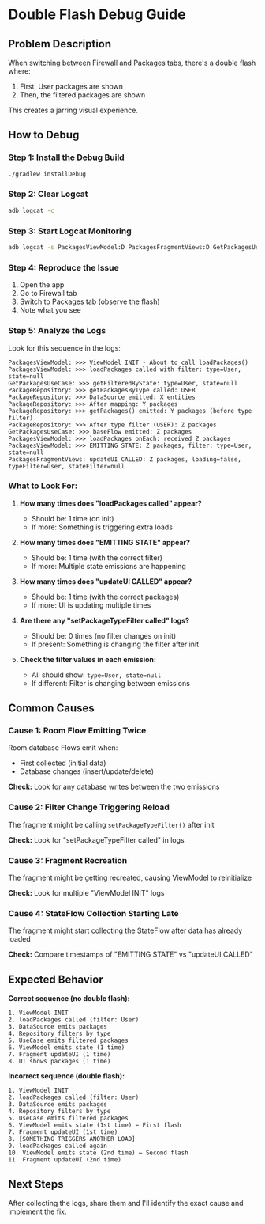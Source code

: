 # Double Flash Debug Guide

## Problem Description
When switching between Firewall and Packages tabs, there's a double flash where:
1. First, User packages are shown
2. Then, the filtered packages are shown

This creates a jarring visual experience.

## How to Debug

### Step 1: Install the Debug Build
```bash
./gradlew installDebug
```

### Step 2: Clear Logcat
```bash
adb logcat -c
```

### Step 3: Start Logcat Monitoring
```bash
adb logcat -s PackagesViewModel:D PackagesFragmentViews:D GetPackagesUseCase:D PackageRepository:D FilterChipsHelper:D | tee logcat_output.txt
```

### Step 4: Reproduce the Issue
1. Open the app
2. Go to Firewall tab
3. Switch to Packages tab (observe the flash)
4. Note what you see

### Step 5: Analyze the Logs

Look for this sequence in the logs:

```
PackagesViewModel: >>> ViewModel INIT - About to call loadPackages()
PackagesViewModel: >>> loadPackages called with filter: type=User, state=null
GetPackagesUseCase: >>> getFilteredByState: type=User, state=null
PackageRepository: >>> getPackagesByType called: USER
PackageRepository: >>> DataSource emitted: X entities
PackageRepository: >>> After mapping: Y packages
PackageRepository: >>> getPackages() emitted: Y packages (before type filter)
PackageRepository: >>> After type filter (USER): Z packages
GetPackagesUseCase: >>> baseFlow emitted: Z packages
PackagesViewModel: >>> loadPackages onEach: received Z packages
PackagesViewModel: >>> EMITTING STATE: Z packages, filter: type=User, state=null
PackagesFragmentViews: updateUI CALLED: Z packages, loading=false, typeFilter=User, stateFilter=null
```

### What to Look For:

1. **How many times does "loadPackages called" appear?**
   - Should be: 1 time (on init)
   - If more: Something is triggering extra loads

2. **How many times does "EMITTING STATE" appear?**
   - Should be: 1 time (with the correct filter)
   - If more: Multiple state emissions are happening

3. **How many times does "updateUI CALLED" appear?**
   - Should be: 1 time (with the correct packages)
   - If more: UI is updating multiple times

4. **Are there any "setPackageTypeFilter called" logs?**
   - Should be: 0 times (no filter changes on init)
   - If present: Something is changing the filter after init

5. **Check the filter values in each emission:**
   - All should show: `type=User, state=null`
   - If different: Filter is changing between emissions

## Common Causes

### Cause 1: Room Flow Emitting Twice
Room database Flows emit when:
- First collected (initial data)
- Database changes (insert/update/delete)

**Check:** Look for any database writes between the two emissions

### Cause 2: Filter Change Triggering Reload
The fragment might be calling `setPackageTypeFilter()` after init

**Check:** Look for "setPackageTypeFilter called" in logs

### Cause 3: Fragment Recreation
The fragment might be getting recreated, causing ViewModel to reinitialize

**Check:** Look for multiple "ViewModel INIT" logs

### Cause 4: StateFlow Collection Starting Late
The fragment might start collecting the StateFlow after data has already loaded

**Check:** Compare timestamps of "EMITTING STATE" vs "updateUI CALLED"

## Expected Behavior

**Correct sequence (no double flash):**
```
1. ViewModel INIT
2. loadPackages called (filter: User)
3. DataSource emits packages
4. Repository filters by type
5. UseCase emits filtered packages
6. ViewModel emits state (1 time)
7. Fragment updateUI (1 time)
8. UI shows packages (1 time)
```

**Incorrect sequence (double flash):**
```
1. ViewModel INIT
2. loadPackages called (filter: User)
3. DataSource emits packages
4. Repository filters by type
5. UseCase emits filtered packages
6. ViewModel emits state (1st time) ← First flash
7. Fragment updateUI (1st time)
8. [SOMETHING TRIGGERS ANOTHER LOAD]
9. loadPackages called again
10. ViewModel emits state (2nd time) ← Second flash
11. Fragment updateUI (2nd time)
```

## Next Steps

After collecting the logs, share them and I'll identify the exact cause and implement the fix.

